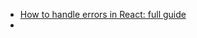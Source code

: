 * [How to handle errors in React: full guide](https://www.developerway.com/posts/how-to-handle-errors-in-react?ck_subscriber_id=1841440222&utm_source=convertkit&utm_medium=email&utm_campaign=How+to+handle+errors+in+React%3A+full+guide%20-%2010069681#part2)
* 